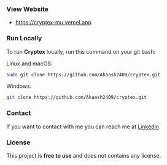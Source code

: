 ### View Website
- https://cryptex-mu.vercel.app
### Run Locally

To run **Cryptex** locally, run this command on your git bash:

Linux and macOS:

```bash
sudo git clone https://github.com/Akaash2409/cryptex.git
```

Windows:

```bash
git clone https://github.com/Akaash2409/cryptex.git
```

### Contact

If you want to contact with me you can reach me at [Linkedin](https://www.linkedin.com/in/akaash-sharma-617b98201/).

### License

This project is **free to use** and does not contains any license.

